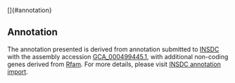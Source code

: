 []{#annotation}

Annotation
----------

The annotation presented is derived from annotation submitted to
[INSDC](http://www.insdc.org) with the assembly accession
[GCA\_000499445.1](http://www.ebi.ac.uk/ena/data/view/GCA_000499445.1),
with additional non-coding genes derived from
[Rfam](http://rfam.xfam.org/). For more details, please visit [INSDC
annotation
import](http://ensemblgenomes.org/info/data/insdc_annotation).

